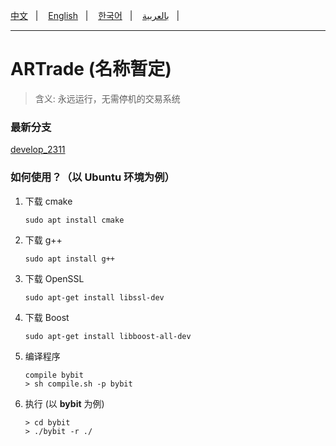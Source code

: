 [中文](./Chinese.md)&nbsp;&nbsp;&nbsp;|&nbsp;&nbsp;&nbsp;
[English](./../README.md)&nbsp;&nbsp;&nbsp;|&nbsp;&nbsp;&nbsp;
[한국어](./Korean.md)&nbsp;&nbsp;&nbsp;|&nbsp;&nbsp;&nbsp;
[بالعربية](Arabic.md)&nbsp;&nbsp;&nbsp;|&nbsp;&nbsp;&nbsp;

<hr/>

# ARTrade (名称暂定)
> 含义: 永远运行，无需停机的交易系统

### 最新分支
[develop_2311](https://github.com/hulingyue/ARTrade/tree/develop_2311)

### 如何使用？（以 **Ubuntu** 环境为例）
1. 下载 cmake
    ``` shell
    sudo apt install cmake
    ```
2. 下载 g++
    ```shell
    sudo apt install g++
    ```
3. 下载 OpenSSL
    ```shell
    sudo apt-get install libssl-dev
    ```
4. 下载 Boost
    ```shell
    sudo apt-get install libboost-all-dev
    ```
5. 编译程序
    ``` shell
    compile bybit
    > sh compile.sh -p bybit
    ```
6. 执行 (以 **bybit** 为例)
    ```shell
    > cd bybit
    > ./bybit -r ./
    ```